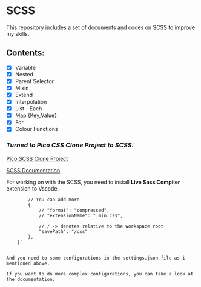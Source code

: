 # **SCSS**
This repository includes a set of documents and codes on SCSS to improve my skills.

## **Contents:**

- [x] Variable
- [x] Nested
- [x] Parent Selector
- [x] Mixin
- [x] Extend
- [x] Interpolation
- [x] List - Each
- [x] Map {Key,Value}
- [x] For
- [x] Colour Functions

### *Turned to Pico CSS Clone Project to SCSS:*

[Pico SCSS Clone Project](https://pico-scss-clone.netlify.app/)

[SCSS Documentation](https://sass-lang.com/)

For working on with the SCSS, you need to install **Live Sass Compiler** extension to Vscode.

```"liveSassCompile.settings.formats": [
        // You can add more
        {
            // "format": "compressed",
            // "extensionName": ".min.css",
    
            // / -> denotes relative to the workspace root
            "savePath": "/css"
        },
    ]`


And you need to some configurations in the settings.json file as i mentioned above.

If you want to do more complex configurations, you can take a look at the documentation. 
